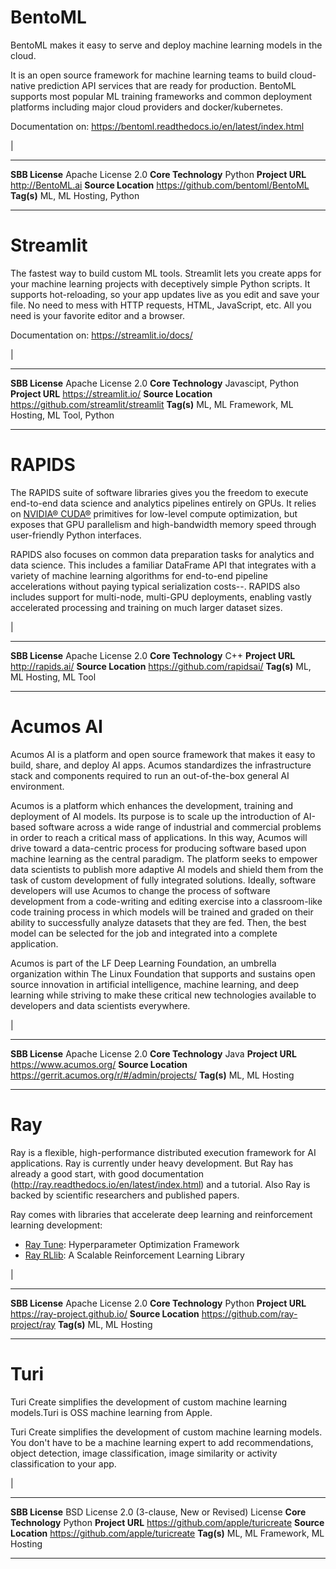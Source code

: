 BentoML
=======

BentoML makes it easy to serve and deploy machine learning models in the
cloud.

It is an open source framework for machine learning teams to build
cloud-native prediction API services that are ready for production.
BentoML supports most popular ML training frameworks and common
deployment platforms including major cloud providers and
docker/kubernetes.

Documentation on: <https://bentoml.readthedocs.io/en/latest/index.html>

| 

  --------------------- --------------------------------------
  **SBB License**       Apache License 2.0
  **Core Technology**   Python
  **Project URL**       <http://BentoML.ai>
  **Source Location**   <https://github.com/bentoml/BentoML>
  **Tag(s)**            ML, ML Hosting, Python
  --------------------- --------------------------------------

Streamlit
=========

The fastest way to build custom ML tools. Streamlit lets you create apps
for your machine learning projects with deceptively simple Python
scripts. It supports hot-reloading, so your app updates live as you edit
and save your file. No need to mess with HTTP requests, HTML,
JavaScript, etc. All you need is your favorite editor and a browser.

Documentation on: <https://streamlit.io/docs/>

| 

  --------------------- -----------------------------------------------
  **SBB License**       Apache License 2.0
  **Core Technology**   Javascipt, Python
  **Project URL**       <https://streamlit.io/>
  **Source Location**   <https://github.com/streamlit/streamlit>
  **Tag(s)**            ML, ML Framework, ML Hosting, ML Tool, Python
  --------------------- -----------------------------------------------

RAPIDS
======

The RAPIDS suite of software libraries gives you the freedom to execute
end-to-end data science and analytics pipelines entirely on GPUs. It
relies on [NVIDIA® CUDA®](https://developer.nvidia.com/cuda-toolkit)
primitives for low-level compute optimization, but exposes that GPU
parallelism and high-bandwidth memory speed through user-friendly Python
interfaces.

RAPIDS also focuses on common data preparation tasks for analytics and
data science. This includes a familiar DataFrame API that integrates
with a variety of machine learning algorithms for end-to-end pipeline
accelerations without paying typical serialization costs--. RAPIDS also
includes support for multi-node, multi-GPU deployments, enabling vastly
accelerated processing and training on much larger dataset sizes.

| 

  --------------------- --------------------------------
  **SBB License**       Apache License 2.0
  **Core Technology**   C++
  **Project URL**       <http://rapids.ai/>
  **Source Location**   <https://github.com/rapidsai/>
  **Tag(s)**            ML, ML Hosting, ML Tool
  --------------------- --------------------------------

Acumos AI
=========

Acumos AI is a platform and open source framework that makes it easy to
build, share, and deploy AI apps. Acumos standardizes the infrastructure
stack and components required to run an out-of-the-box general AI
environment.

Acumos is a platform which enhances the development, training and
deployment of AI models. Its purpose is to scale up the introduction of
AI-based software across a wide range of industrial and commercial
problems in order to reach a critical mass of applications. In this way,
Acumos will drive toward a data-centric process for producing software
based upon machine learning as the central paradigm. The platform seeks
to empower data scientists to publish more adaptive AI models and shield
them from the task of custom development of fully integrated solutions.
Ideally, software developers will use Acumos to change the process of
software development from a code-writing and editing exercise into a
classroom-like code training process in which models will be trained and
graded on their ability to successfully analyze datasets that they are
fed. Then, the best model can be selected for the job and integrated
into a complete application.

Acumos is part of the LF Deep Learning Foundation, an umbrella
organization within The Linux Foundation that supports and sustains open
source innovation in artificial intelligence, machine learning, and deep
learning while striving to make these critical new technologies
available to developers and data scientists everywhere.

| 

  --------------------- -------------------------------------------------
  **SBB License**       Apache License 2.0
  **Core Technology**   Java
  **Project URL**       <https://www.acumos.org/>
  **Source Location**   <https://gerrit.acumos.org/r/#/admin/projects/>
  **Tag(s)**            ML, ML Hosting
  --------------------- -------------------------------------------------

Ray
===

Ray is a flexible, high-performance distributed execution framework for
AI applications. Ray is currently under heavy development. But Ray has
already a good start, with good documentation
(<http://ray.readthedocs.io/en/latest/index.html>) and a tutorial. Also
Ray is backed by scientific researchers and published papers.

Ray comes with libraries that accelerate deep learning and reinforcement
learning development:

-   [Ray Tune](http://ray.readthedocs.io/en/latest/tune.html):
    Hyperparameter Optimization Framework
-   [Ray RLlib](http://ray.readthedocs.io/en/latest/rllib.html): A
    Scalable Reinforcement Learning Library

| 

  --------------------- --------------------------------------
  **SBB License**       Apache License 2.0
  **Core Technology**   Python
  **Project URL**       <https://ray-project.github.io/>
  **Source Location**   <https://github.com/ray-project/ray>
  **Tag(s)**            ML, ML Hosting
  --------------------- --------------------------------------

Turi
====

Turi Create simplifies the development of custom machine learning
models.Turi is OSS machine learning from Apple.

Turi Create simplifies the development of custom machine learning
models. You don't have to be a machine learning expert to add
recommendations, object detection, image classification, image
similarity or activity classification to your app.

| 

  --------------------- ----------------------------------------------------
  **SBB License**       BSD License 2.0 (3-clause, New or Revised) License
  **Core Technology**   Python
  **Project URL**       <https://github.com/apple/turicreate>
  **Source Location**   <https://github.com/apple/turicreate>
  **Tag(s)**            ML, ML Framework, ML Hosting
  --------------------- ----------------------------------------------------
